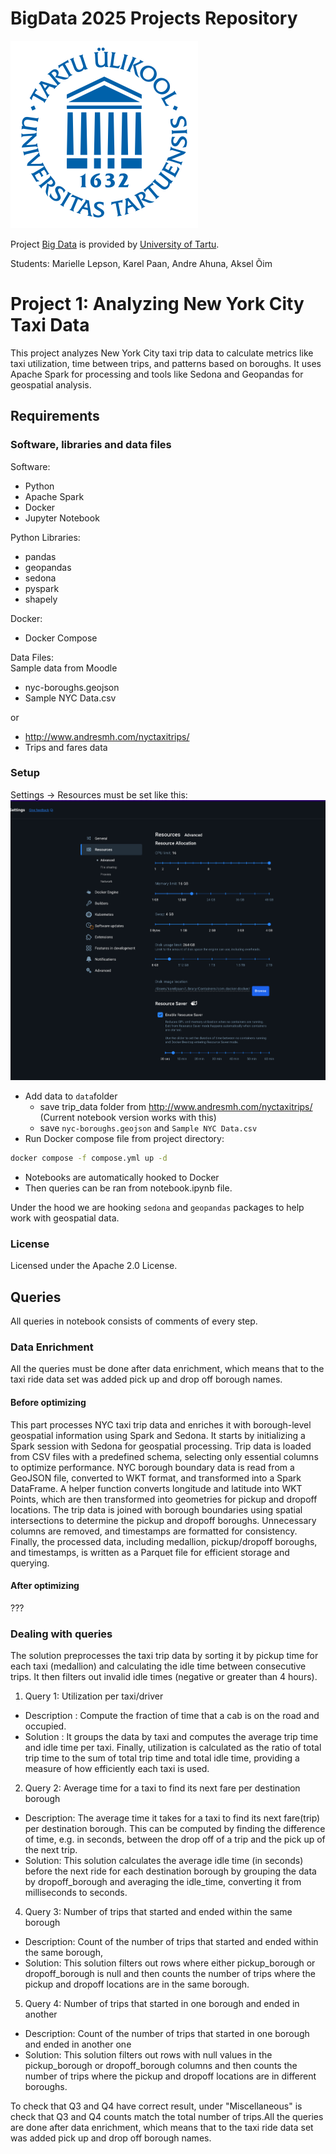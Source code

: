 # BigData 2025 Projects Repository

![TartuLogo](./images/logo_ut_0.png)

Project [Big Data](https://courses.cs.ut.ee/2025/bdm/spring/Main/HomePage) is provided by [University of Tartu](https://courses.cs.ut.ee/).

Students: Marielle Lepson, Karel Paan, Andre Ahuna, Aksel Õim

# Project 1: Analyzing New York City Taxi Data

This project analyzes New York City taxi trip data to calculate metrics like taxi utilization, time between trips, and patterns based on boroughs. 
It uses Apache Spark for processing and tools like Sedona and Geopandas for geospatial analysis.

## Requirements
### Software, libraries and data files
Software:
- Python
- Apache Spark
- Docker
- Jupyter Notebook

Python Libraries:
- pandas
- geopandas
- sedona
- pyspark
- shapely

Docker:
- Docker Compose

Data Files:  
Sample data from Moodle 
- nyc-boroughs.geojson
- Sample NYC Data.csv

or   

- http://www.andresmh.com/nyctaxitrips/  
- Trips and fares data

### Setup

Settings -> Resources must be set like this: ![Screenshot 2025-03-08 at 20.02.45.png](Screenshot%202025-03-08%20at%2020.02.45.png)

* Add data to `data`folder
  - save trip_data folder from http://www.andresmh.com/nyctaxitrips/  (Current notebook version works with this)
  - save  `nyc-boroughs.geojson` and `Sample NYC Data.csv`  
* Run Docker compose file from project directory: 
```bash
docker compose -f compose.yml up -d
```
* Notebooks are automatically hooked to Docker
* Then queries can be ran from notebook.ipynb file.

Under the hood we are hooking `sedona` and `geopandas` packages to help work with geospatial data.

### License

Licensed under the Apache 2.0 License.

## Queries 
All queries in notebook consists of comments of every step. 

### Data Enrichment
All the queries must be done after data enrichment, which means that to the taxi ride data set was added pick up and drop off borough names.

#### Before optimizing
This part processes NYC taxi trip data and enriches it with borough-level geospatial information using Spark and Sedona. It starts by initializing a Spark session with Sedona for geospatial processing. Trip data is loaded from CSV files with a predefined schema, selecting only essential columns to optimize performance. NYC borough boundary data is read from a GeoJSON file, converted to WKT format, and transformed into a Spark DataFrame. A helper function converts longitude and latitude into WKT Points, which are then transformed into geometries for pickup and dropoff locations. The trip data is joined with borough boundaries using spatial intersections to determine the pickup and dropoff boroughs. Unnecessary columns are removed, and timestamps are formatted for consistency. Finally, the processed data, including medallion, pickup/dropoff boroughs, and timestamps, is written as a Parquet file for efficient storage and querying.

#### After optimizing
???

### Dealing with queries
The solution preprocesses the taxi trip data by sorting it by pickup time for each taxi (medallion) and calculating the idle time between consecutive trips. It then filters out invalid idle times (negative or greater than 4 hours). 
1) Query 1: Utilization per taxi/driver
  - Description : Compute the fraction of time that a cab is on the road and occupied.
  - Solution : It groups the data by taxi and computes the average trip time and idle time per taxi. Finally, utilization is calculated as the ratio of total trip time to the sum of total trip time and total idle time, providing a measure of how efficiently each taxi is used.
2) Query 2: Average time for a taxi to find its next fare per destination borough
  - Description: The average time it takes for a taxi to find its next fare(trip) per destination borough. This
can be computed by finding the difference of time, e.g. in seconds, between the drop off
of a trip and the pick up of the next trip.
  - Solution: This solution calculates the average idle time (in seconds) before the next ride for each destination borough by grouping the data by dropoff_borough and averaging the idle_time, converting it from milliseconds to seconds.
4) Query 3: Number of trips that started and ended within the same borough
  - Description: Count of the number of trips that started and ended within the same borough,
  - Solution: This solution filters out rows where either pickup_borough or dropoff_borough is null and then counts the number of trips where the pickup and dropoff locations are in the same borough. 
5) Query 4: Number of trips that started in one borough and ended in another
  - Description: Count of the number of trips that started in one borough and ended in another one
  - Solution: This solution filters out rows with null values in the pickup_borough or dropoff_borough columns and then counts the number of trips where the pickup and dropoff locations are in different boroughs.

To check that Q3 and Q4 have correct result, under "Miscellaneous" is check that Q3 and Q4 counts match the total number of trips.All the queries are done after data enrichment, which means that to the taxi ride data set was added pick up and drop off borough names.

